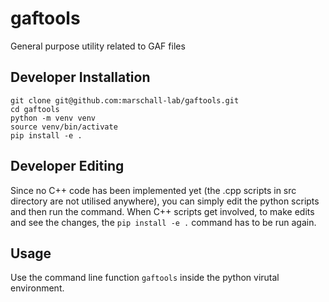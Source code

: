 # gaftools
General purpose utility related to GAF files

## Developer Installation

```
git clone git@github.com:marschall-lab/gaftools.git
cd gaftools
python -m venv venv
source venv/bin/activate
pip install -e .
```

## Developer Editing

Since no C++ code has been implemented yet (the .cpp scripts in src directory are not utilised anywhere), you can simply edit the python scripts and then run the command. When C++ scripts get involved, to make edits and see the changes, the `pip install -e .` command has to be run again.

## Usage

Use the command line function `gaftools` inside the python virutal environment.
